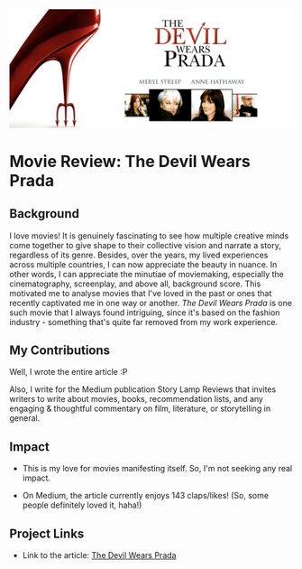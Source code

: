 ![the-devil-wears-prada](images/the-devil-wears-prada-cover.png)

# **Movie Review: The Devil Wears Prada**


## Background

I love movies! It is genuinely fascinating to see how multiple creative minds come together to give shape to their collective vision and narrate a story, regardless of its genre. Besides, over the years, my lived experiences across multiple countries, I can now appreciate the beauty in nuance. In other words, I can appreciate the minutiae of moviemaking, especially the cinematography, screenplay, and above all, background score. This motivated me to analyse movies that I've loved in the past or ones that recently captivated me in one way or another. _The Devil Wears Prada_ is one such movie that I always found intriguing, since it's based on the fashion industry - something that's quite far removed from my work experience.


## My Contributions

Well, I wrote the entire article :P

Also, I write for the Medium publication Story Lamp Reviews that invites writers to write about movies, books, recommendation lists, and any engaging & thoughtful commentary on film, literature, or storytelling in general.

## Impact

* This is my love for movies manifesting itself. So, I'm not seeking any real impact.

* On Medium, the article currently enjoys 143 claps/likes! (So, some people definitely loved it, haha!)


## Project Links

- Link to the article: [The Devil Wears Prada](https://medium.com/story-lamp-reviews/the-devil-wears-prada-fa4cd7a3aa81)
